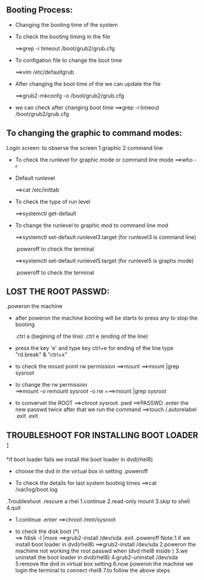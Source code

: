 Booting Process:
-----------------

* Changing the booting time of the system

* To check the booting timing in the file
   
   ==>grep -i timeout /boot/grub2/grub.cfg

* To configation file to change the boot time
   
   ==>vim /etc/defaultgrub

* After changing the boot time of the we can update the file
   
   ==>grub2-mkconfg -o /boot/grub2/grub.cfg

* we can check after changing boot time
    ==>grep -i timeout /boot/grub2/grub.cfg

To changing the graphic to command modes:
-----------------------------------------

Login screen: to observe the screen
 1.graphic 
 2 command line

* To check the runlevel for graphic mode or command line mode
  ==>who -r

* Default runlevel
  
  ==>cat /etc/inittab

* To check the type of run level
  
  ==>systemctl get-default          

* To change the runlevel to graphic mod to command line mod
  
  ==>systemctl set-default runlevel3.target (for runlevel3 is command line)
  
  .poweroff to check the terminal
  
  ==>systemctl set-default runlevel5.target (for runlevel5 is graphs mode)
  
  .poweroff to check the terminal
 
 LOST THE ROOT PASSWD:
 ---------------------
  .poweron the machine
* after poweron the machine booting will be starts to press any to stop the booting
  
  .ctrl a (begining of the line)
  .ctrl e (ending of the line)

* press the key 'e'
  and type key ctrl+e for ending of the line  type "rd.break" & "ctrl+x"
  
* to check the mount point rw permission 
  ==>mount
  ==>mount |grep sysroot
* to change the rw permission     
  ==>mount -o remount sysroot -o rw
  ===>mount |grep sysroot

* to convervet the ROOT
 ==>chroot sysroot
   .pwd
 ==>PASSWD
   .enter the new passwd twice after that we run the command 
  ==>touch /.autorelabel
    .exit
    .exit 

TROUBLESHOOT FOR INSTALLING BOOT LOADER :
-----------------------------------------
*if boot loader fails we install the boot loader in dvd(rhel8)

* choose the dvd in the virtual box in setting 
 .poweroff

* To check the details for last  system booting times
 ==>cat /var/log/boot.log

 .Troubleshoot
 .rescure a rhel
  1.continue
  2.read-only mount
  3.skip to shell
  4.quit
* 1.continue
   .enter
   ==>chroot /mnt/sysroot

 * to check the disk boot (*)  
   ==> fdisk -l |more
   ==>grub2-install /dev/sda
   .exit
   .poweroff 
Note:1.if we install boot loader in dvd(rhel8) 
   ==>grub2-install /dev/sda
     2.poweron the machime not working the root passwd when (dvd rhel8 inside )
     3.we uninstall the boot loader in dvd(rhel8)
     4.grub2-uninstall /dev/sda
     5.remove the dvd in virtual box setting
     6.now poweron the machine we login the terminal to connect rhel8
     7.to follow the above steps
     